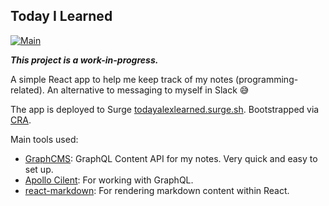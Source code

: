 ## Today I Learned
[![Main](https://github.com/alexnguyenn/today-i-learned/actions/workflows/main.yml/badge.svg)](https://github.com/alexnguyenn/today-i-learned/actions/workflows/main.yml)

***This project is a work-in-progress.***

A simple React app to help me keep track of my notes (programming-related). 
An alternative to messaging to myself in Slack :sweat_smile:

The app is deployed to Surge [todayalexlearned.surge.sh](https://todayalexlearned.surge.sh). 
Bootstrapped via [CRA](https://github.com/facebook/create-react-app).

Main tools used:
* [GraphCMS](https://graphcms.com/): GraphQL Content API for my notes. Very quick and easy to set up. 
* [Apollo Cilent](https://www.apollographql.com/docs/react/): For working with GraphQL. 
* [react-markdown](https://github.com/remarkjs/react-markdown): For rendering markdown content within React.
